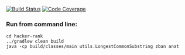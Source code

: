 [![Build Status](https://travis-ci.org/VladimirYushkevich/puzzles.svg?branch=master)](https://travis-ci.org/VladimirYushkevich/puzzles)
[![Code Coverage](https://img.shields.io/codecov/c/github/VladimirYushkevich/puzzles/master.svg)](https://codecov.io/github/VladimirYushkevich/puzzles?branch=master)

### Run from command line:
```
cd hacker-rank
../gradlew clean build
java -cp build/classes/main utils.LongestCommonSubstring zban anat
```

